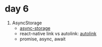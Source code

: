 # day 6

1. AsyncStorage
    - [async-storage](https://github.com/react-native-community/async-storage)
    - react-native link vs autolink: [autolink](https://github.com/react-native-community/cli/blob/master/docs/autolinking.md)
    - promise, async, await
